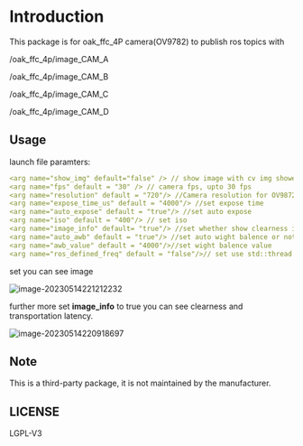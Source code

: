 # Introduction
This package is for oak_ffc_4P camera(OV9782) to publish ros topics with  

/oak_ffc_4p/image_CAM_A

/oak_ffc_4p/image_CAM_B

/oak_ffc_4p/image_CAM_C

/oak_ffc_4p/image_CAM_D

## Usage

launch file paramters:

```yaml
<arg name="show_img" default="false" /> // show image with cv img shower
<arg name="fps" default = "30" /> // camera fps, upto 30 fps
<arg name="resolution" default = "720"/> //Camera resolution for OV9872 only 720 or 800
<arg name="expose_time_us" default = "4000"/> //set expose time
<arg name="auto_expose" default = "true"/> //set auto expose
<arg name="iso" default = "400"/> // set iso
<arg name="image_info" default= "true"/> //set whether show clearness info and latency info or not
<arg name="auto_awb" default = "true"/> //set auto wight balence or not 
<arg name="awb_value" default = "4000"/>//set wight balence value
<arg name="ros_defined_freq" default = "false"/>// set use std::thread or ros timer to grab image(std::thread cpu loading is lower but fps will not be stable to setting one)
```



set <arg name="show_img" default="true" />  you can see image

![image-20230514221212232](./image/image-20230514221212232.png)



further more set  **image_info** to true you can see clearness and transportation latency.

![image-20230514220918697](./image/image-20230514220918697.png)





## Note

This is a third-party package, it is not maintained by the manufacturer. 

## LICENSE
LGPL-V3